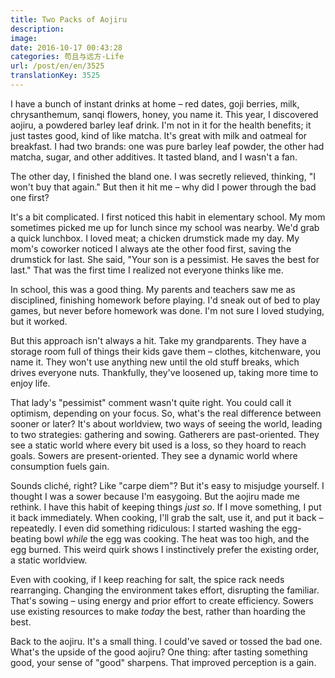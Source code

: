 ```yaml
---
title: Two Packs of Aojiru
description: 
image: 
date: 2016-10-17 00:43:28
categories: 苟且与远方-Life
url: /post/en/en/3525
translationKey: 3525
---
```


I have a bunch of instant drinks at home – red dates, goji berries, milk, chrysanthemum, sanqi flowers, honey, you name it. This year, I discovered aojiru, a powdered barley leaf drink. I'm not in it for the health benefits; it just tastes good, kind of like matcha. It's great with milk and oatmeal for breakfast. I had two brands: one was pure barley leaf powder, the other had matcha, sugar, and other additives. It tasted bland, and I wasn't a fan.

The other day, I finished the bland one. I was secretly relieved, thinking, "I won't buy that again." But then it hit me – why did I power through the bad one first?

It's a bit complicated. I first noticed this habit in elementary school. My mom sometimes picked me up for lunch since my school was nearby. We'd grab a quick lunchbox. I loved meat; a chicken drumstick made my day. My mom's coworker noticed I always ate the other food first, saving the drumstick for last. She said, "Your son is a pessimist. He saves the best for last." That was the first time I realized not everyone thinks like me.

In school, this was a good thing. My parents and teachers saw me as disciplined, finishing homework before playing. I'd sneak out of bed to play games, but never before homework was done. I'm not sure I loved studying, but it worked.

But this approach isn't always a hit. Take my grandparents. They have a storage room full of things their kids gave them – clothes, kitchenware, you name it. They won't use anything new until the old stuff breaks, which drives everyone nuts. Thankfully, they've loosened up, taking more time to enjoy life.

That lady's "pessimist" comment wasn't quite right. You could call it optimism, depending on your focus. So, what's the real difference between sooner or later? It's about worldview, two ways of seeing the world, leading to two strategies: gathering and sowing. Gatherers are past-oriented. They see a static world where every bit used is a loss, so they hoard to reach goals. Sowers are present-oriented. They see a dynamic world where consumption fuels gain.

Sounds cliché, right? Like "carpe diem"? But it's easy to misjudge yourself. I thought I was a sower because I'm easygoing. But the aojiru made me rethink. I have this habit of keeping things *just so*. If I move something, I put it back immediately. When cooking, I'll grab the salt, use it, and put it back – repeatedly. I even did something ridiculous: I started washing the egg-beating bowl *while* the egg was cooking. The heat was too high, and the egg burned. This weird quirk shows I instinctively prefer the existing order, a static worldview.

Even with cooking, if I keep reaching for salt, the spice rack needs rearranging. Changing the environment takes effort, disrupting the familiar. That's sowing – using energy and prior effort to create efficiency. Sowers use existing resources to make *today* the best, rather than hoarding the best.

Back to the aojiru. It's a small thing. I could've saved or tossed the bad one. What's the upside of the good aojiru? One thing: after tasting something good, your sense of "good" sharpens. That improved perception is a gain.